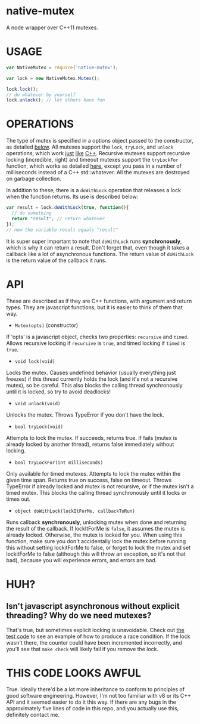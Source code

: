 native-mutex
============

A node wrapper over C++11 mutexes.

# USAGE

```javascript
var NativeMutex = require('native-mutex');

var lock = new NativeMutex.Mutex();

lock.lock();
// do whatever by yourself
lock.unlock(); // let others have fun
```

# OPERATIONS

The type of mutex is specified in a options object passed to the constructor, as detailed [below](#api). All mutexes support the `lock`, `tryLock`, and `unlock` operations, which work [just](http://www.cplusplus.com/reference/mutex/mutex/lock/) [like](http://www.cplusplus.com/reference/mutex/mutex/try_lock/) [C++](http://www.cplusplus.com/reference/mutex/mutex/unlock). Recursive mutexes support recursive locking (incredible, right) and timeout mutexes support the `tryLockFor` function, which works as detailed [here](http://www.cplusplus.com/reference/mutex/timed_mutex/try_lock_for/), except you pass in a number of milliseconds instead of a C++ std::whatever. All the mutexes are destroyed on garbage collection.

In addition to these, there is a `doWithLock` operation that releases a lock when the function returns. Its use is described below:

```javascript
var result = lock.doWithLock(true, function(){
  // do something
  return "result"; // return whatever
});
// now the variable result equals "result"
```

It is super super important to note that `doWithLock` runs **synchronously**, which is why it can return a result. Don't forget that, even though it takes a callback like a lot of asynchronous functions. The return value of `doWithLock` is the return value of the callback it runs.

# API

These are described as if they are C++ functions, with argument and return types. They are javascript functions, but it is easier to think of them that way.

- `Mutex(opts)` (constructor)


If 'opts' is a javascript object, checks two properties: `recursive` and `timed`. Allows recursive locking if `recursive` is `true`, and timed locking if `timed` is `true`.


- `void lock(void)`


Locks the mutex. Causes undefined behavior (usually everything just freezes) if this thread currently holds the lock (and it's not a recursive mutex), so be careful. This also blocks the calling thread synchronously until it is locked, so try to avoid deadlocks!


- `void unlock(void)`


Unlocks the mutex. Throws TypeError if you don't have the lock.


- `bool tryLock(void)`


Attempts to lock the mutex. If succeeds, returns true. If fails (mutex is already locked by another thread), returns false immediately without locking.


- `bool tryLockFor(int milliseconds)`


Only available for timed mutexes. Attempts to lock the mutex within the given time span. Returns true on success, false on timeout. Throws TypeError if already locked and mutex is not recursive, or if the mutex isn't a timed mutex. This blocks the calling thread synchronously until it locks or times out.


- `object doWithLock(lockItForMe, callbackToRun)`


Runs callback **synchronously**, unlocking mutex when done and returning the result of the callback. If lockItForMe is `false`, it assumes the mutex is already locked. Otherwise, the mutex is locked for you. When using this function, make sure you don't accidentally lock the mutex before running this without setting lockitForMe to false, or forget to lock the mutex and set lockitForMe to false (although this will throw an exception, so it's not that bad), because you will experience errors, and errors are bad.


# HUH?

## Isn't javascript asynchronous without explicit threading? Why do we need mutexes?

That's true, but sometimes explicit locking is unavoidable. Check out [the test code](driver.coffee) to see an example of how to produce a race condition. If the lock wasn't there, the counter could have been incremented incorrectly, and you'll see that `make check` will likely fail if you remove the lock.

# THIS CODE LOOKS AWFUL

True. Ideally there'd be a lot more inheritance to conform to principles of good software engineering. However, I'm not too familiar with v8 or its C++ API and it seemed easier to do it this way. If there are any bugs in the approximately five lines of code in this repo, and you actually use this, definitely contact me.
